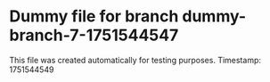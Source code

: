 # Dummy file for branch dummy-branch-7-1751544547

This file was created automatically for testing purposes.
Timestamp: 1751544549